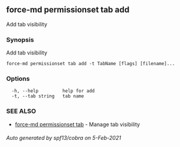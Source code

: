 ## force-md permissionset tab add

Add tab visibility

### Synopsis

Add tab visibility

```
force-md permissionset tab add -t TabName [flags] [filename]...
```

### Options

```
  -h, --help         help for add
  -t, --tab string   tab name
```

### SEE ALSO

* [force-md permissionset tab](force-md_permissionset_tab.md)	 - Manage tab visibility

###### Auto generated by spf13/cobra on 5-Feb-2021
